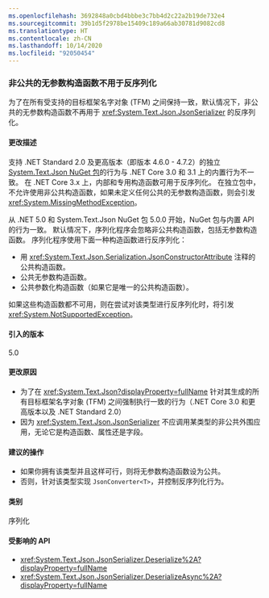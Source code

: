 ```yaml
---
ms.openlocfilehash: 3692848a0cbd4bbbe3c7bb4d2c22a2b19de732e4
ms.sourcegitcommit: 39b1d5f2978be15409c189a66ab30781d9082cd8
ms.translationtype: HT
ms.contentlocale: zh-CN
ms.lasthandoff: 10/14/2020
ms.locfileid: "92050454"
---
```

### <a name="non-public-parameterless-constructors-not-used-for-deserialization"></a>非公共的无参数构造函数不用于反序列化

为了在所有受支持的目标框架名字对象 (TFM) 之间保持一致，默认情况下，非公共的无参数构造函数不再用于 <xref:System.Text.Json.JsonSerializer> 的反序列化。

#### <a name="change-description"></a>更改描述

支持 .NET Standard 2.0 及更高版本（即版本 4.6.0 - 4.7.2）的独立 [System.Text.Json NuGet 包](https://www.nuget.org/packages/System.Text.Json/)的行为与 .NET Core 3.0 和 3.1 上的内置行为不一致。 在 .NET Core 3.x 上，内部和专用构造函数可用于反序列化。 在独立包中，不允许使用非公共构造函数，如果未定义任何公共的无参数构造函数，则会引发 <xref:System.MissingMethodException>。

从 .NET 5.0 和 System.Text.Json NuGet 包 5.0.0 开始，NuGet 包与内置 API 的行为一致。 默认情况下，序列化程序会忽略非公共构造函数，包括无参数构造函数。 序列化程序使用下面一种构造函数进行反序列化：

- 用 <xref:System.Text.Json.Serialization.JsonConstructorAttribute> 注释的公共构造函数。
- 公共无参数构造函数。
- 公共参数化构造函数（如果它是唯一的公共构造函数）。

如果这些构造函数都不可用，则在尝试对该类型进行反序列化时，将引发 <xref:System.NotSupportedException>。

#### <a name="version-introduced"></a>引入的版本

5.0

#### <a name="reason-for-change"></a>更改原因

- 为了在 <xref:System.Text.Json?displayProperty=fullName> 针对其生成的所有目标框架名字对象 (TFM) 之间强制执行一致的行为（.NET Core 3.0 和更高版本以及 .NET Standard 2.0）
- 因为 <xref:System.Text.Json.JsonSerializer> 不应调用某类型的非公共外围应用，无论它是构造函数、属性还是字段。

#### <a name="recommended-action"></a>建议的操作

- 如果你拥有该类型并且这样可行，则将无参数构造函数设为公共。
- 否则，针对该类型实现 `JsonConverter<T>`，并控制反序列化行为。

#### <a name="category"></a>类别

序列化

#### <a name="affected-apis"></a>受影响的 API

- <xref:System.Text.Json.JsonSerializer.Deserialize%2A?displayProperty=fullName>
- <xref:System.Text.Json.JsonSerializer.DeserializeAsync%2A?displayProperty=fullName>

<!--

#### Affected APIs

- `Overload:System.Text.Json.JsonSerializer.Deserialize`
- `Overload:System.Text.Json.JsonSerializer.DeserializeAsync`

-->
